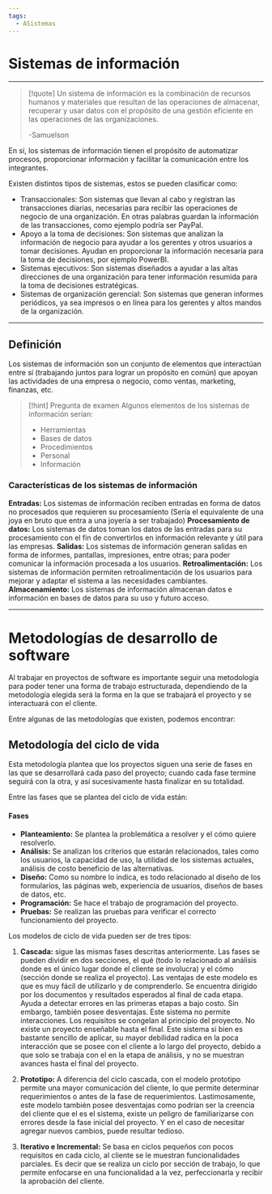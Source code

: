 ```yaml
---
tags:
  - ASistemas
---
```

# Sistemas de información
---

> [!quote]
> Un sistema de información es la combinación de recursos humanos y materiales que resultan de las operaciones de almacenar, recuperar y usar datos con el propósito de una gestión eficiente en las operaciones de las organizaciones.
>
>-Samuelson

En sí, los sistemas de información tienen el propósito de automatizar procesos,  proporcionar información y facilitar la comunicación entre los integrantes.

Existen distintos tipos de sistemas, estos se pueden clasificar como:
- Transaccionales: Son sistemas que llevan al cabo y registran las transacciones diarias, necesarias para recibir las operaciones de negocio de una organización. En otras palabras guardan la información de las transacciones, como ejemplo podría ser PayPal.
- Apoyo a la toma de decisiones: Son sistemas que analizan la información de negocio para ayudar a los gerentes y otros usuarios a tomar decisiones. Ayudan en proporcionar la información necesaria para la toma de decisiones, por ejemplo PowerBI.
- Sistemas ejecutivos: Son sistemas diseñados a ayudar a las altas direcciones de una organización para tener información resumida para la toma de decisiones estratégicas.
- Sistemas de organización gerencial: Son sistemas que generan informes periódicos, ya sea impresos o en línea para los gerentes y altos mandos de la organización.


---

## Definición

Los sistemas de información son un conjunto de elementos que interactúan entre sí (trabajando juntos para lograr un propósito en común) que apoyan las actividades de una empresa o negocio, como ventas, marketing, finanzas, etc.


> [!hint] Pregunta de examen
> Algunos elementos de los sistemas de información serían:
>- Herramientas
>- Bases de datos
>- Procedimientos
>- Personal
>- Información


### Características de los sistemas de información

**Entradas:** Los sistemas de información reciben entradas en forma de datos no procesados que requieren su procesamiento (Sería el equivalente de una joya en bruto que entra a una joyería a ser trabajado)
**Procesamiento de datos:** Los sistemas de datos toman los datos de las entradas para su procesamiento con el fin de convertirlos en información relevante y útil para las empresas.
**Salidas:** Los sistemas de información generan salidas en forma de informes, pantallas, impresiones, entre otras; para poder comunicar la información procesada a los usuarios.
**Retroalimentación:** Los sistemas de información permiten retroalimentación de los usuarios para mejorar y adaptar el sistema a las necesidades cambiantes.
**Almacenamiento:** Los sistemas de información almacenan datos e información en bases de datos para su uso y futuro acceso.


---

# Metodologías de desarrollo de software

Al trabajar en proyectos de software es importante seguir una metodología para poder tener una forma de trabajo estructurada, dependiendo de la metodología elegida será la forma en la que se trabajará el proyecto y se interactuará con el cliente.

Entre algunas de las metodologías que existen, podemos encontrar:
## Metodología del ciclo de vida

Esta metodología plantea que los proyectos siguen una serie de fases en las que se desarrollará cada paso del proyecto; cuando cada fase termine seguirá con la otra, y así sucesivamente hasta finalizar en su totalidad.

Entre las fases que se plantea del ciclo de vida están:
#### Fases
- **Planteamiento:** Se plantea la problemática a resolver y el cómo quiere resolverlo.
- **Análisis:** Se analizan los criterios que estarán relacionados, tales como los usuarios, la capacidad de uso, la utilidad de los sistemas actuales, análisis de costo beneficio de las alternativas.
- **Diseño:** Como su nombre lo indica, es todo relacionado al diseño de los formularios, las páginas web, experiencia de usuarios, diseños de bases de datos, etc.
- **Programación:** Se hace el trabajo de programación del proyecto.
- **Pruebas:** Se realizan las pruebas para verificar el correcto funcionamiento del proyecto.

Los modelos de ciclo de vida pueden ser de tres tipos:

1. **Cascada:** sigue las mismas fases descritas anteriormente. Las fases se pueden dividir en dos secciones, el qué (todo lo relacionado al análisis donde es el único lugar donde el cliente se involucra) y el cómo (sección donde se realiza el proyecto). 
	Las ventajas de este modelo es que es muy fácil de utilizarlo y de comprenderlo. Se encuentra dirigido por los documentos y resultados esperados al final de cada etapa. Ayuda a detectar errores en las primeras etapas a bajo costo.
	Sin embargo, también posee desventajas. Este sistema no permite interacciones. Los requisitos se congelan al principio del proyecto. No existe un proyecto enseñable hasta el final.
Este sistema si bien es bastante sencillo de aplicar, su mayor debilidad radica en la poca interacción que se posee con el cliente a lo largo del proyecto, debido a que solo se trabaja con el en la etapa de análisis, y no se muestran avances hasta el final del proyecto.

2. **Prototipo:** A diferencia del ciclo cascada, con el modelo prototipo permite una mayor comunicación del cliente, lo que permite determinar requerimientos o antes de la fase de requerimientos.
	Lastimosamente, este modelo también posee desventajas como podrían ser la creencia del cliente que el es el sistema, existe un peligro de familiarizarse con errores desde la fase inicial del proyecto. Y en el caso de necesitar agregar nuevos cambios, puede resultar tedioso.

3. **Iterativo e Incremental:** Se basa en ciclos pequeños con pocos requisitos en cada ciclo, al cliente se le muestran funcionalidades parciales.
Es decir que se realiza un ciclo por sección de trabajo, lo que permite enfocarse en una funcionalidad a la vez, perfeccionarla y recibir la aprobación del cliente.